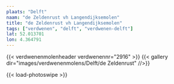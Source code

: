 ```yaml
---
plaats: "Delft"
naam: "de Zeldenrust vh Langendijksemolen"
title: "de Zeldenrust vh Langendijksemolen"
tags: ["verdwenen", "delft", "verdwenen-delft"]
lat: 52.013701 
lon: 4.364791
---
```

{{< verdwenenmolenheader verdwenennr="2916" >}}
{{< gallery dir="images/verdwenenmolens/Delft/de Zeldenrust" //>}}

{{< load-photoswipe >}}
